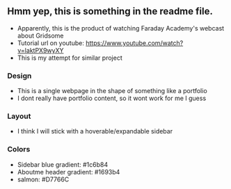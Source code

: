 ## Hmm yep, this is something in the readme file.
* Apparently, this is the product of watching Faraday Academy's webcast about Gridsome
* Tutorial url on youtube: https://www.youtube.com/watch?v=laktPX9wyXY
* This is my attempt for similar project

### Design
* This is a single webpage in the shape of something like a portfolio
* I dont really have portfolio content, so it wont work for me I guess

### Layout

* I think I will stick with a hoverable/expandable sidebar

### Colors

* Sidebar blue gradient: #1c6b84
* Aboutme header gradient: #1693b4
* salmon: #D7766C